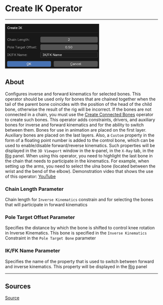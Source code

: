 # Create IK Operator

___

![alt text](images/operator-create-ik.png)

## About

Configures inverse and forward kinematics for selected bones. This operator should be used only for bones that are chained together when the tail of the parent bone coincides with the position of the head of the child bone, otherwise the result of the rig will be incorrect. If the bones are not connected in a chain, you must use the [Create Connected Bones](operator-create-connected-bones.md) operator to create such bones. This operator adds constraints, drivers, and auxiliary bones for inverse and forward kinematics and for the ability to switch between them. Bones for use in animation are placed on the first layer. Auxiliary bones are placed on the last layers. Also, a `Custom` property in the form of a floating point number is added to the control bone, which can be used to enable/disable forward/reverse kinematics. Such properties will be displayed in the `3D Viewport` window in the `N`-panel, in the `X-Ray` tab, in the [Rig](../addon-n-panels/n-panel-rig.md) panel. When using this operator, you need to highlight the last bone in the chain that needs to participate in the kinematics. For example, when setting up the arms, you need to select the ulna bone (located between the wrist and the bend of the elbow). Demonstration video that shows the use of this operator: [YouTube](https://www.youtube.com/watch?v=_45pq-823JI)

### Chain Length Parameter

Chain length for `Inverse Kinematics` constrain and for selecting the bones that will participate in forward kinematics

### Pole Target Offset Parameter

Specifies the distance by which the bone is shifted to control knee rotation in Inverse Kinematics. This bone is specified in the `Inverse Kinematics` Constraint in the `Pole Target Bone` parameter

### IK/FK Name Parameter

Specifies the name of the property that is used to switch between forward and inverse kinematics. This property will be displayed in the [Rig](../addon-n-panels/n-panel-rig.md) panel

___

## Sources

[Source](https://github.com/PavelBlend/blender-xray/wiki/Operator-Create-IK#%D0%BE%D0%BF%D0%B5%D1%80%D0%B0%D1%82%D0%BE%D1%80-create-ik)
